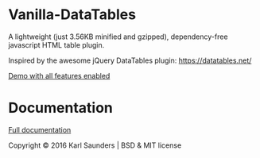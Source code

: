 # Vanilla-DataTables
A lightweight (just 3.56KB minified and gzipped), dependency-free javascript HTML table plugin.

Inspired by the awesome jQuery DataTables plugin: https://datatables.net/

[Demo with all features enabled](http://codepen.io/Mobius1/full/VadmKb/)

# Documentation

[Full documentation](http://mobius.ovh/docs/vanilla-datatables)


Copyright © 2016 Karl Saunders | BSD & MIT license
